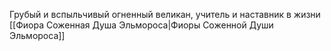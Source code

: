 Грубый и вспыльчивый огненный великан, учитель и наставник в жизни [[Фиора Соженная Душа Эльмороса|Фиоры Соженной Души Эльмороса]]